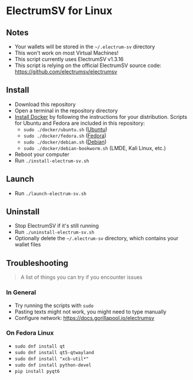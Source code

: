 # ElectrumSV for Linux

## Notes

- Your wallets will be stored in the `~/.electrum-sv` directory
- This won't work on most Virtual Machines!
- This script currently uses ElectrumSV v1.3.16
- This script is relying on the official ElectrumSV source code: https://github.com/electrumsv/electrumsv

## Install

- Download this repository
- Open a terminal in the repository directory
- [Install Docker](https://docs.docker.com/engine/install) by following the instructions for your distribution. Scripts for Ubuntu and Fedora are included in this repository:
  - `sudo ./docker/ubuntu.sh` ([Ubuntu](https://docs.docker.com/engine/install/ubuntu/#install-using-the-repository))
  - `sudo ./docker/fedora.sh` ([Fedora](https://docs.docker.com/engine/install/fedora/#install-using-the-repository))
  - `sudo ./docker/debian.sh` ([Debian](https://docs.docker.com/engine/install/debian/#install-using-the-repository))
  - `sudo ./docker/debian-bookworm.sh` (LMDE, Kali Linux, etc.)
- Reboot your computer
- Run `./install-electrum-sv.sh`

## Launch

- Run `./launch-electrum-sv.sh`

## Uninstall

- Stop ElectrumSV if it's still running
- Run `./uninstall-electrum-sv.sh`
- Optionally delete the `~/.electrum-sv` directory, which contains your wallet files

## Troubleshooting

> A list of things you can try if you encounter issues

### In General

- Try running the scripts with `sudo`
- Pasting texts might not work, you might need to type manually
- Configure network: https://docs.gorillapool.io/electrumsv

### On Fedora Linux

- `sudo dnf install qt`
- `sudo dnf install qt5-qtwayland`
- `sudo dnf install "xcb-util*"`
- `sudo dnf install python-devel`
- `pip install pyqt6`
